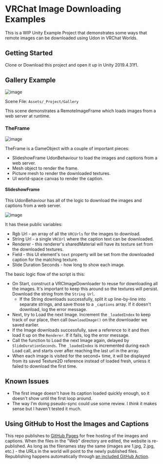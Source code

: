 ﻿# VRChat Image Downloading Examples

This is a WIP Unity Example Project that demonstrates some ways that remote images can be downloaded using Udon in VRChat Worlds.

## Getting Started

Clone or Download this project and open it up in Unity 2019.4.31f1.

## Gallery Example

![image](https://user-images.githubusercontent.com/737888/219288424-78c3940a-3281-4f51-8d24-c34168c38444.png)

Scene File: `Assets/_Project/Gallery`

This scene demonstrates a RemoteImageFrame which loads images from a web server at runtime.

### TheFrame

![image](https://user-images.githubusercontent.com/737888/219288603-2fc2753b-27a1-4f61-ad22-a51df527907d.png)

TheFrame is a GameObject with a couple of important pieces:
* SlideshowFrame UdonBehaviour to load the images and captions from a web server.
* Mesh object to render the frame.
* Picture mesh to render the downloaded textures.
* UI world-space canvas to render the caption.

#### SlideshowFrame

This UdonBehaviour has all of the logic to download the images and captions from a web server.

![image](https://user-images.githubusercontent.com/737888/219288738-ace09705-18d4-4f8e-bb45-792ff662bf7b.png)

It has these public variables:
* Rgb Url - an array of all the `VRCUrls` for the images to download.
* String Url - a single `VRCUrl` where the caption text can be downloaded.
* Renderer - this renderer's sharedMaterial will have its texture set from the downloaded textures.
* Field - this UI element's `text` property will be set from the downloaded caption for the matching texture.
* Slide Duration Seconds - how long to show each image.

The basic logic flow of the script is this:

* On Start, construct a VRCImageDownloader to reuse for downloading all the images. It's important to keep this around so the textures will persist. Download the string from the `String Url`.
  * If the String downloads successfully, split it up line-by-line into separate strings, and save those to a `_captions` array. If it doesn't download, log the error message.
* Next, try to Load the next Image. Increment the `_loadedIndex` to keep track of our place, then call `DownloadImage()` on the downloader we saved earlier.
* If the Image downloads successfully, save a reference to it and then load it up on the `Renderer`. If it fails, log the error message.
* Call the function to Load the next Image again, delayed by `SlideDurationSeconds`. The `_loadedIndex` is incremented during each Load call, and starts over after reaching the last url in the array.
* When each image is visited for the second+ time, it will be displayed from its saved Texture2D reference instead of loaded fresh, unless it failed to download the first time.

## Known Issues

* The first image doesn't have its caption loaded quickly enough, so it doesn't show until the first loop around.
* The way I'm doing pseudo-sync could use some review. I _think_ it makes sense but I haven't tested it much.

## Using GitHub to Host the Images and Captions

This repo publishes to [GitHub Pages](https://pages.github.com/) for free hosting of the images and captions. When the files in the "Web" directory are edited, the website is re-published. As long as the filenames stay the same (images are 1.jpg, 2.jpg, etc.) - the URLs in the world will point to the newly published files. Republishing happens automatically through [an included GitHub Action](https://github.com/vrchat-community/examples-image-loading/actions/workflows/static.yml).
